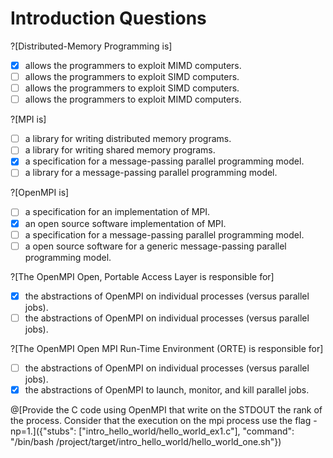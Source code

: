 # Introduction Questions

?[Distributed-Memory Programming is]
-[x] allows the programmers to exploit MIMD computers.
-[ ] allows the programmers to exploit SIMD computers.
-[ ] allows the programmers to exploit SIMD computers.
-[ ] allows the programmers to exploit MIMD computers.

?[MPI is]
-[ ] a library for writing distributed memory programs.
-[ ] a library for writing shared memory programs.
-[x] a specification for a message-passing parallel programming model.
-[ ] a library for a message-passing parallel programming model.

?[OpenMPI is]
-[ ] a specification for an implementation of MPI.
-[x] an open source software implementation of MPI.
-[ ] a specification for a message-passing parallel programming model.
-[ ] a open source software for a generic message-passing parallel programming model.

?[The OpenMPI Open, Portable Access Layer is responsible for]
-[x] the abstractions of OpenMPI on individual processes (versus parallel jobs).
-[ ] the abstractions of OpenMPI on individual processes (versus parallel jobs).

?[The OpenMPI Open MPI Run-Time Environment (ORTE)  is responsible for]
-[ ] the abstractions of OpenMPI on individual processes (versus parallel jobs).
-[x] the abstractions of OpenMPI to launch, monitor, and kill parallel jobs.

@[Provide the C code using OpenMPI that write on the STDOUT the rank of the process. Consider that the execution on the mpi process use the flag -np=1.]({"stubs": ["intro_hello_world/hello_world_ex1.c"], "command": "/bin/bash /project/target/intro_hello_world/hello_world_one.sh"})

